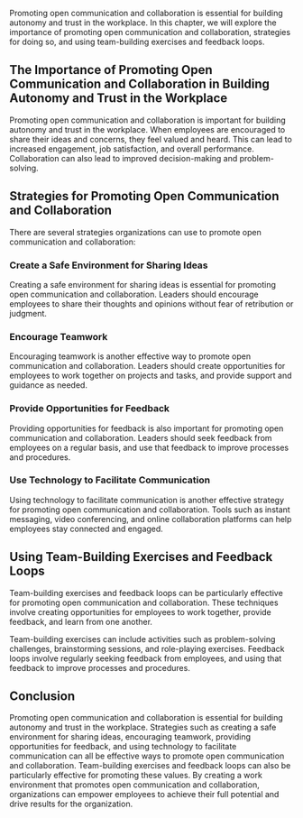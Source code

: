 
Promoting open communication and collaboration is essential for building autonomy and trust in the workplace. In this chapter, we will explore the importance of promoting open communication and collaboration, strategies for doing so, and using team-building exercises and feedback loops.

The Importance of Promoting Open Communication and Collaboration in Building Autonomy and Trust in the Workplace
----------------------------------------------------------------------------------------------------------------

Promoting open communication and collaboration is important for building autonomy and trust in the workplace. When employees are encouraged to share their ideas and concerns, they feel valued and heard. This can lead to increased engagement, job satisfaction, and overall performance. Collaboration can also lead to improved decision-making and problem-solving.

Strategies for Promoting Open Communication and Collaboration
-------------------------------------------------------------

There are several strategies organizations can use to promote open communication and collaboration:

### Create a Safe Environment for Sharing Ideas

Creating a safe environment for sharing ideas is essential for promoting open communication and collaboration. Leaders should encourage employees to share their thoughts and opinions without fear of retribution or judgment.

### Encourage Teamwork

Encouraging teamwork is another effective way to promote open communication and collaboration. Leaders should create opportunities for employees to work together on projects and tasks, and provide support and guidance as needed.

### Provide Opportunities for Feedback

Providing opportunities for feedback is also important for promoting open communication and collaboration. Leaders should seek feedback from employees on a regular basis, and use that feedback to improve processes and procedures.

### Use Technology to Facilitate Communication

Using technology to facilitate communication is another effective strategy for promoting open communication and collaboration. Tools such as instant messaging, video conferencing, and online collaboration platforms can help employees stay connected and engaged.

Using Team-Building Exercises and Feedback Loops
------------------------------------------------

Team-building exercises and feedback loops can be particularly effective for promoting open communication and collaboration. These techniques involve creating opportunities for employees to work together, provide feedback, and learn from one another.

Team-building exercises can include activities such as problem-solving challenges, brainstorming sessions, and role-playing exercises. Feedback loops involve regularly seeking feedback from employees, and using that feedback to improve processes and procedures.

Conclusion
----------

Promoting open communication and collaboration is essential for building autonomy and trust in the workplace. Strategies such as creating a safe environment for sharing ideas, encouraging teamwork, providing opportunities for feedback, and using technology to facilitate communication can all be effective ways to promote open communication and collaboration. Team-building exercises and feedback loops can also be particularly effective for promoting these values. By creating a work environment that promotes open communication and collaboration, organizations can empower employees to achieve their full potential and drive results for the organization.
